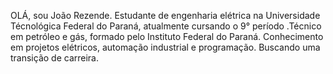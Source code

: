 OLÁ, sou João Rezende.
Estudante de engenharia elétrica na Universidade Técnológica Federal do Paraná, atualmente cursando o 9° período .Técnico em petróleo e gás, formado pelo Instituto Federal do Paraná. Conhecimento em projetos elétricos, automação industrial e programação.
Buscando uma transição de carreira.

